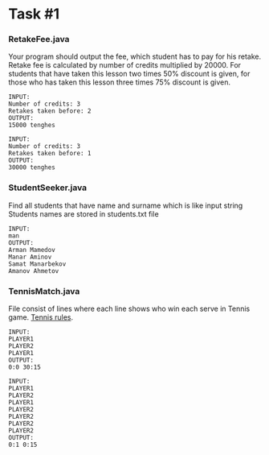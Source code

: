 # Task #1
### RetakeFee.java
Your program should output the fee, which student has to pay for his retake. 
Retake fee is calculated by number of credits multiplied by 20000. 
For students that have taken this lesson two times 50% discount is given, for those who has taken this lesson three times 75% discount is given.

```
INPUT:
Number of credits: 3
Retakes taken before: 2
OUTPUT:
15000 tenghes
```

```
INPUT:
Number of credits: 3
Retakes taken before: 1
OUTPUT:
30000 tenghes
```

### StudentSeeker.java
Find all students that have name and surname which is like input string
Students names are stored in students.txt file

```
INPUT:
man
OUTPUT:
Arman Mamedov
Manar Aminov
Samat Manarbekov
Amanov Ahmetov
```

### TennisMatch.java
File consist of lines where each line shows who win each serve in Tennis game.
[Tennis rules](http://example.net/).
```
INPUT:
PLAYER1
PLAYER2
PLAYER1
OUTPUT:
0:0 30:15
```
```
INPUT:
PLAYER1
PLAYER2
PLAYER1
PLAYER2
PLAYER2
PLAYER2
PLAYER2
OUTPUT:
0:1 0:15
```


